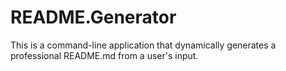 # README.Generator
This is a command-line application that dynamically generates a professional README.md from a user's input.
